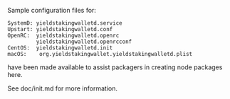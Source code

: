 Sample configuration files for:
```
SystemD: yieldstakingwalletd.service
Upstart: yieldstakingwalletd.conf
OpenRC:  yieldstakingwalletd.openrc
         yieldstakingwalletd.openrcconf
CentOS:  yieldstakingwalletd.init
macOS:    org.yieldstakingwallet.yieldstakingwalletd.plist
```
have been made available to assist packagers in creating node packages here.

See doc/init.md for more information.

